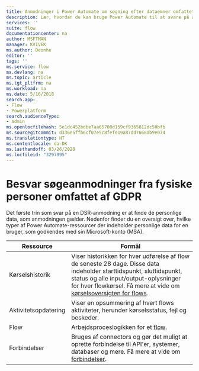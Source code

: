 ```yaml
---
title: Anmodninger i Power Automate om søgning efter dataemner omfattet af GDPR for Microsoft-konti (MSA) | Microsoft Docs
description: Lær, hvordan du kan bruge Power Automate til at svare på anmodninger om søgning efter dataemner omfattet af GPDR for Microsoft-konti.
services: ''
suite: flow
documentationcenter: na
author: MSFTMAN
manager: KVIVEK
ms.author: Deonhe
editor: ''
tags: ''
ms.service: flow
ms.devlang: na
ms.topic: article
ms.tgt_pltfrm: na
ms.workload: na
ms.date: 5/16/2018
search.app:
- Flow
- Powerplatform
search.audienceType:
- admin
ms.openlocfilehash: 5e1dc452bdbe7aa65700d159cf9365812dc50bfb
ms.sourcegitcommit: d336e5ffb6cf07e5c8fefe19a87dd7668db9e074
ms.translationtype: HT
ms.contentlocale: da-DK
ms.lasthandoff: 03/26/2020
ms.locfileid: "3297995"
---
```

# <a name="respond-to-gdpr-data-subject-discovery-requests"></a>Besvar søgeanmodninger fra fysiske personer omfattet af GDPR 


Det første trin som svar på en DSR-anmodning er at finde de personlige data, som anmodningen gælder.
Nedenfor finder du en oversigt over, hvilke typer af Power Automate-ressourcer der indeholder personlige data for en bruger, som godkendes med sin Microsoft-konto (MSA).

|Ressource|Formål|
|-----|-----|
|Kørselshistorik|Viser historikken for hver udførelse af flow de seneste 28 dage. Disse data indeholder starttidspunkt, sluttidspunkt, status og alle input/output-oplysninger for hver flowkørsel. Få mere at vide om [kørselsoversigten for flows](https://flow.microsoft.com/blog/download-history-recurrence/).|
|Aktivitetsopdatering| Viser en opsummering af hvert flows aktiviteter, herunder kørselsstatus, fejl og beskeder.|
|Flow|Arbejdsproceslogikken for et [flow](https://docs.microsoft.com/flow/get-started-logic-flow).|
|Forbindelser|Bruges af connectors og gør det muligt at oprette forbindelse til API'er, systemer, databaser og mere. Få mere at vide om [forbindelser](add-manage-connections.md).|

